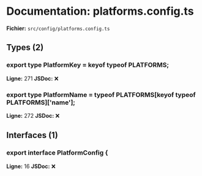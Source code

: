 # Documentation: platforms.config.ts

**Fichier:** `src/config/platforms.config.ts`

## Types (2)

### export type PlatformKey = keyof typeof PLATFORMS;
**Ligne:** 271
**JSDoc:** ❌

### export type PlatformName = typeof PLATFORMS[keyof typeof PLATFORMS]['name'];
**Ligne:** 272
**JSDoc:** ❌

## Interfaces (1)

### export interface PlatformConfig {
**Ligne:** 16
**JSDoc:** ❌

